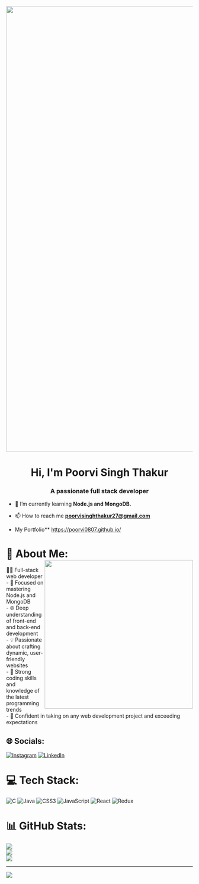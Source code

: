 <img src="https://user-images.githubusercontent.com/74038190/226190894-18e959ba-d458-4a94-ac44-790190f2a947.gif" width="1200">
<h1 align="center">Hi, I'm Poorvi Singh Thakur</h1>
<h3 align="center">A passionate full stack developer</h3>

- 🌱 I’m currently learning **Node.js and MongoDB.**

- 📫 How to reach me **poorvisinghthakur27@gmail.com**
- My Portfolio** https://poorvi0807.github.io/
# 💫 About Me: <img align="right" src="https://github.com/Anmol-Baranwal/Cool-GIFs-For-GitHub/assets/74038190/54fb7eef-b1e8-41dc-be97-57e4180b3b24" width="400">
👨‍💻 Full-stack web developer<br>- 🚀 Focused on mastering Node.js and MongoDB<br>- 🌐 Deep understanding of front-end and back-end development<br>- 💡 Passionate about crafting dynamic, user-friendly websites<br>- 🔧 Strong coding skills and knowledge of the latest programming trends<br>- 🌟 Confident in taking on any web development project and exceeding expectations


## 🌐 Socials:
[![Instagram](https://img.shields.io/badge/Instagram-%23E4405F.svg?logo=Instagram&logoColor=white)](https://instagram.com/poorvi0807) [![LinkedIn](https://img.shields.io/badge/LinkedIn-%230077B5.svg?logo=linkedin&logoColor=white)](https://linkedin.com/in/poorvi-thakur) 

# 💻 Tech Stack:
![C](https://img.shields.io/badge/c-%2300599C.svg?style=flat-square&logo=c&logoColor=white) ![Java](https://img.shields.io/badge/java-%23ED8B00.svg?style=flat-square&logo=openjdk&logoColor=white) ![CSS3](https://img.shields.io/badge/css3-%231572B6.svg?style=flat-square&logo=css3&logoColor=white) ![JavaScript](https://img.shields.io/badge/javascript-%23323330.svg?style=flat-square&logo=javascript&logoColor=%23F7DF1E) ![React](https://img.shields.io/badge/react-%2320232a.svg?style=flat-square&logo=react&logoColor=%2361DAFB) ![Redux](https://img.shields.io/badge/redux-%23593d88.svg?style=flat-square&logo=redux&logoColor=white)
# 📊 GitHub Stats:
![](https://github-readme-stats.vercel.app/api?username=Poorvi0807&theme=city_light&hide_border=false&include_all_commits=true&count_private=false)<br/>
![](https://github-readme-streak-stats.herokuapp.com/?user=Poorvi0807&theme=city_light&hide_border=false)<br/>
![](https://github-readme-stats.vercel.app/api/top-langs/?username=Poorvi0807&theme=city_light&hide_border=false&include_all_commits=true&count_private=false&layout=compact)

---
[![](https://visitcount.itsvg.in/api?id=Poorvi0807&icon=4&color=0)](https://visitcount.itsvg.in)
